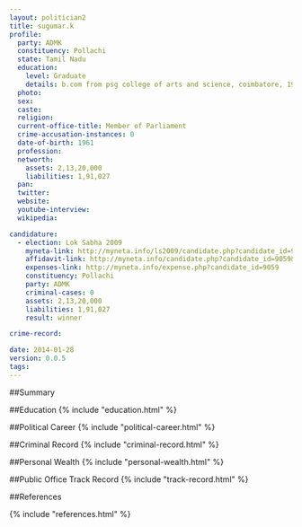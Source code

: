 ```yaml
---
layout: politician2
title: sugumar.k
profile: 
  party: ADMK
  constituency: Pollachi
  state: Tamil Nadu
  education: 
    level: Graduate
    details: b.com from psg college of arts and science, coimbatore, 1981
  photo: 
  sex: 
  caste: 
  religion: 
  current-office-title: Member of Parliament
  crime-accusation-instances: 0
  date-of-birth: 1961
  profession: 
  networth: 
    assets: 2,13,20,000
    liabilities: 1,91,027
  pan: 
  twitter: 
  website: 
  youtube-interview: 
  wikipedia: 

candidature: 
  - election: Lok Sabha 2009
    myneta-link: http://myneta.info/ls2009/candidate.php?candidate_id=9059
    affidavit-link: http://myneta.info/candidate.php?candidate_id=9059&scan=original
    expenses-link: http://myneta.info/expense.php?candidate_id=9059
    constituency: Pollachi 
    party: ADMK
    criminal-cases: 0
    assets: 2,13,20,000
    liabilities: 1,91,027
    result: winner 

crime-record: 

date: 2014-01-28
version: 0.0.5
tags: 
---
```

##Summary


##Education
{% include "education.html" %}


##Political Career
{% include "political-career.html" %}


##Criminal Record
{% include "criminal-record.html" %}


##Personal Wealth
{% include "personal-wealth.html" %}


##Public Office Track Record
{% include "track-record.html" %}


##References


{% include "references.html" %}